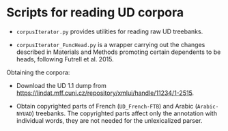# Scripts for reading UD corpora

* `corpusIterator.py` provides utilities for reading raw UD treebanks.

* `corpusIterator_FuncHead.py` is a wrapper carrying out the changes described in Materials and Methods promoting certain dependents to be heads, following Futrell et al. 2015.


Obtaining the corpora:

* Download the UD 1.1 dump from https://lindat.mff.cuni.cz/repository/xmlui/handle/11234/1-2515.

* Obtain copyrighted parts of French (`UD_French-FTB`) and Arabic (`Arabic-NYUAD`) treebanks. The copyrighted parts affect only the annotation with individual words, they are not needed for the unlexicalized parser.

